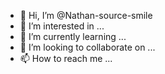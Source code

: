 - 👋 Hi, I’m @Nathan-source-smile
- 👀 I’m interested in ...
- 🌱 I’m currently learning ...
- 💞️ I’m looking to collaborate on ...
- 📫 How to reach me ...

<!---
Nathan-source-smile/Nathan-source-smile is a ✨ special ✨ repository because its `README.md` (this file) appears on your GitHub profile.
You can click the Preview link to take a look at your changes.
--->
